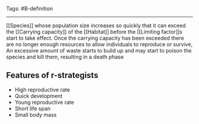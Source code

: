 Tags: #B-definition 

---
[[Species]] whose population size increases so quickly that it can exceed the [[Carrying capacity]] of the [[Habitat]] before the [[Limiting factor]]s start to take effect. Once the carrying capacity has been exceeded there are no longer enough resources to allow individuals to reproduce or survive, An excessive amount of waste starts to build up and may start to poison the species and kill them, resulting in a death phase

## Features of r-strategists
- High reproductive rate
- Quick development
- Young reproductive rate
- Short life span
- Small body mass